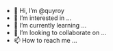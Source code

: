 - 👋 Hi, I’m @quyroy
- 👀 I’m interested in ...
- 🌱 I’m currently learning ...
- 💞️ I’m looking to collaborate on ...
- 📫 How to reach me ...

<!---
quyroy/quyroy is a ✨ special ✨ repository because its `README.md` (this file) appears on your GitHub profile.
You can click the Preview link to take a look at your changes.
--->
